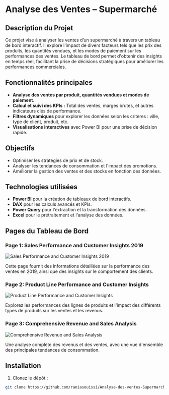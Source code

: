 # Analyse des Ventes – Supermarché

## Description du Projet

Ce projet vise à analyser les ventes d’un supermarché à travers un tableau de bord interactif. Il explore l'impact de divers facteurs tels que les prix des produits, les quantités vendues, et les modes de paiement sur les performances des ventes. Le tableau de bord permet d'obtenir des insights en temps réel, facilitant la prise de décisions stratégiques pour améliorer les performances commerciales.

## Fonctionnalités principales
- **Analyse des ventes par produit, quantités vendues et modes de paiement.**
- **Calcul et suivi des KPIs :** Total des ventes, marges brutes, et autres indicateurs clés de performance.
- **Filtres dynamiques** pour explorer les données selon les critères : ville, type de client, produit, etc.
- **Visualisations interactives** avec Power BI pour une prise de décision rapide.

## Objectifs
- Optimiser les stratégies de prix et de stock.
- Analyser les tendances de consommation et l'impact des promotions.
- Améliorer la gestion des ventes et des stocks en fonction des données.

## Technologies utilisées
- **Power BI** pour la création de tableaux de bord interactifs.
- **DAX** pour les calculs avancés et KPIs.
- **Power Query** pour l'extraction et la transformation des données.
- **Excel** pour le prétraitement et l'analyse des données.

## Pages du Tableau de Bord

### Page 1: Sales Performance and Customer Insights 2019
![Sales Performance and Customer Insights 2019](https://github.com/raniasouissi/Analyse-des-ventes-Supermarch-/path/to/your/image1.png)

Cette page fournit des informations détaillées sur la performance des ventes en 2019, ainsi que des insights sur le comportement des clients.

### Page 2: Product Line Performance and Customer Insights
![Product Line Performance and Customer Insights](https://github.com/raniasouissi/Analyse-des-ventes-Supermarch-/path/to/your/image2.png)

Explorez les performances des lignes de produits et l'impact des différents types de produits sur les ventes et les revenus.

### Page 3: Comprehensive Revenue and Sales Analysis
![Comprehensive Revenue and Sales Analysis](https://github.com/raniasouissi/Analyse-des-ventes-Supermarch-/path/to/your/image3.png)

Une analyse complète des revenus et des ventes, avec une vue d'ensemble des principales tendances de consommation.

## Installation
1. Clonez le dépôt :  
```bash
git clone https://github.com/raniasouissi/Analyse-des-ventes-Supermarch-/.git
